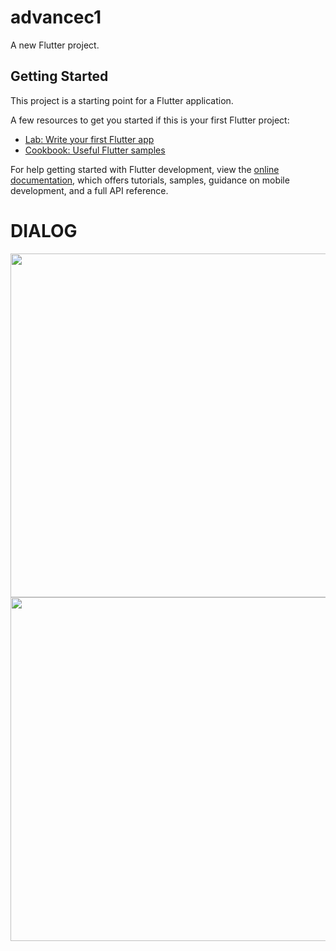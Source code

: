 # advancec1

A new Flutter project.

## Getting Started

This project is a starting point for a Flutter application.

A few resources to get you started if this is your first Flutter project:

- [Lab: Write your first Flutter app](https://docs.flutter.dev/get-started/codelab)
- [Cookbook: Useful Flutter samples](https://docs.flutter.dev/cookbook)

For help getting started with Flutter development, view the
[online documentation](https://docs.flutter.dev/), which offers tutorials,
samples, guidance on mobile development, and a full API reference.


<h1> DIALOG   </h1>
  <img  height= "550" src="https://github.com/ronnie9901/advancec1/assets/148763509/782059a3-c19e-4ff9-af73-2869e857dca0"  />
  <img  height= "550" src="https://github.com/ronnie9901/advancec1/assets/148763509/a5612f6d-a5ec-4e0c-8a22-f20ada9094b9"  />



  </div>
